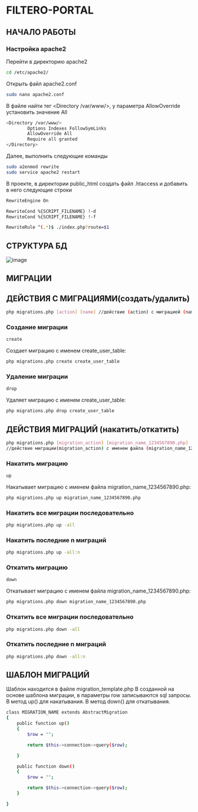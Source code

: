 # FILTERO-PORTAL

## НАЧАЛО РАБОТЫ
### Настройка apache2
Перейти в директорию apache2
```sh
cd /etc/apache2/
```

Открыть файл apache2.conf
```sh
sudo nano apache2.conf
```
В файле найти тег <Directory /var/www/>, у параметра AllowOverride установить значение All
```sh
<Directory /var/www/>
        Options Indexes FollowSymLinks
        AllowOverride All
        Require all granted
</Directory>
```
Далее, выполнить следующие команды

```sh
sudo a2enmod rewrite
sudo service apache2 restart
```
В проекте, в директории public_html создать файл .htaccess и добавить в него следующие строки
```sh
RewriteEngine On

RewriteCond %{SCRIPT_FILENAME} !-d
RewriteCond %{SCRIPT_FILENAME} !-f

RewriteRule ^(.*)$ ./index.php?route=$1
```

## СТРУКТУРА БД
	
![image](https://user-images.githubusercontent.com/63105949/171395714-0591d7ac-f2e9-42ca-b3c5-3eb314a578dc.png)

## МИГРАЦИИ

## ДЕЙСТВИЯ С МИГРАЦИЯМИ(создать/удалить)
```sh                      //переход в директорию database
php migrations.php [action] [name] //действие (action) с миграцией (name)
```
### Создание миграции
```sh
create
```
Создает миграцию с именем create_user_table:

```sh
php migrations.php create create_user_table
```

### Удаление миграции
```sh
drop
```
Удаляет миграцию с именем create_user_table:

```sh
php migrations.php drop create_user_table
```
## ДЕЙСТВИЯ МИГРАЦИЙ (накатить/откатить)
```sh                      //переход в директорию database
php migrations.php [migration_action] [migration_name_1234567890.php] 
//действие миграции(migration_action) с именем файла (migration_name_1234567890.php)
```
### Накатить миграцию
```sh
up
```
Накатывает миграцию с именем файла migration_name_1234567890.php:

```sh
php migrations.php up migration_name_1234567890.php
```
### Накатить все миграции последовательно
```sh
php migrations.php up -all
```
### Накатить последние n миграций
```sh
php migrations.php up -all:n
```
### Откатить миграцию
```sh
down
```
Откатывает миграцию с именем файла migration_name_1234567890.php:

```sh
php migrations.php down migration_name_1234567890.php
```
### Откатить все миграции последовательно
```sh
php migrations.php down -all
```
### Откатить последние n миграций
```sh
php migrations.php down -all:n
```
## ШАБЛОН МИГРАЦИЙ
Шаблон находится в файле migration_template.php
В созданной на основе шаблона миграции, в параметры row записываются sql запросы. В метод up() для накатывания. В метод down() для откатывания. 
```sh
class MIGRATION_NAME extends AbstractMigration
{
    public function up()
    {
        $row = "";

        return $this->connection->query($row);

    }

    public function down()
    {
        $row = "";

        return $this->connection->query($row);
    }

}
```